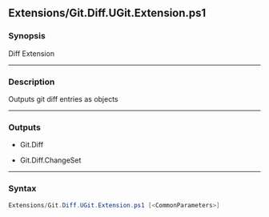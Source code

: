Extensions/Git.Diff.UGit.Extension.ps1
--------------------------------------

### Synopsis
Diff Extension

---

### Description

Outputs git diff entries as objects

---

### Outputs
* Git.Diff

* Git.Diff.ChangeSet

---

### Syntax
```PowerShell
Extensions/Git.Diff.UGit.Extension.ps1 [<CommonParameters>]
```
